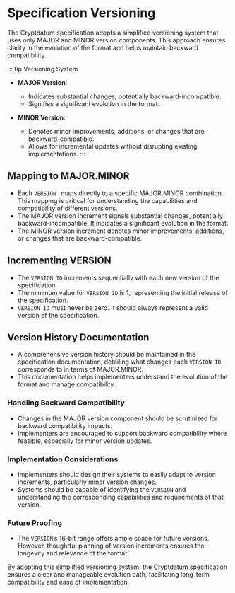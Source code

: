# Specification Versioning

The Cryptdatum specification adopts a simplified versioning system that uses only MAJOR and MINOR version components. This approach ensures clarity in the evolution of the format and helps maintain backward compatibility.

::: tip Versioning System
- **MAJOR Version**:
    - Indicates substantial changes, potentially backward-incompatible.
    - Signifies a significant evolution in the format.

- **MINOR Version**:
    - Denotes minor improvements, additions, or changes that are backward-compatible.
    - Allows for incremental updates without disrupting existing implementations.
:::

## Mapping to MAJOR.MINOR

- Each `VERSION ` maps directly to a specific MAJOR.MINOR combination. This mapping is critical for understanding the capabilities and compatibility of different versions.
- The MAJOR version increment signals substantial changes, potentially backward-incompatible. It indicates a significant evolution in the format.
- The MINOR version increment denotes minor improvements, additions, or changes that are backward-compatible.

## Incrementing VERSION

- The `VERSION ID` increments sequentially with each new version of the specification.
- The minimum value for `VERSION ID` is 1, representing the initial release of the specification.
- `VERSION ID` must never be zero. It should always represent a valid version of the specification.

## Version History Documentation

- A comprehensive version history should be maintained in the specification documentation, detailing what changes each `VERSION ID` corresponds to in terms of MAJOR.MINOR.
- This documentation helps implementers understand the evolution of the format and manage compatibility.

### Handling Backward Compatibility

- Changes in the MAJOR version component should be scrutinized for backward compatibility impacts.
- Implementers are encouraged to support backward compatibility where feasible, especially for minor version updates.

### Implementation Considerations

- Implementers should design their systems to easily adapt to version increments, particularly minor version changes.
- Systems should be capable of identifying the `VERSION` and understanding the corresponding capabilities and requirements of that version.

### Future Proofing

- The `VERSION`’s 16-bit range offers ample space for future versions. However, thoughtful planning of version increments ensures the longevity and relevance of the format.

By adopting this simplified versioning system, the Cryptdatum specification ensures a clear and manageable evolution path, facilitating long-term compatibility and ease of implementation.
